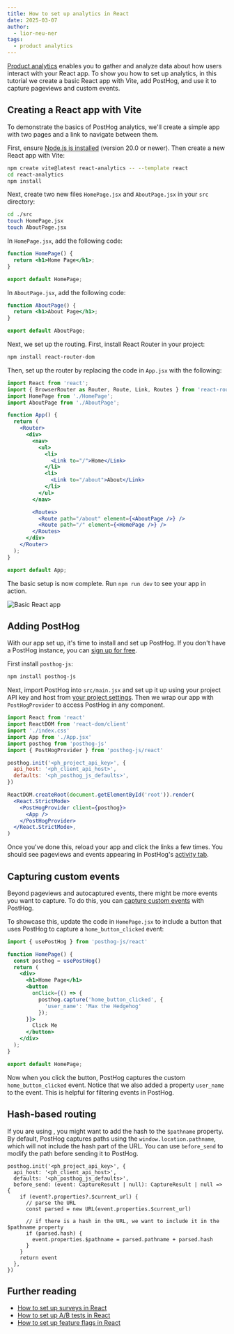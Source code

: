 ```yaml
---
title: How to set up analytics in React
date: 2025-03-07
author:
  - lior-neu-ner
tags:
  - product analytics
---
```


[Product analytics](/product-analytics) enables you to gather and analyze data about how users interact with your React app. To show you how to set up analytics, in this tutorial we create a basic React app with Vite, add PostHog, and use it to capture pageviews and custom events.

## Creating a React app with Vite

To demonstrate the basics of PostHog analytics, we'll create a simple app with two pages and a link to navigate between them.

First, ensure [Node.js is installed](https://nodejs.dev/en/learn/how-to-install-nodejs/) (version 20.0 or newer). Then create a new React app with Vite:

```bash
npm create vite@latest react-analytics -- --template react
cd react-analytics
npm install
```

Next, create two new files `HomePage.jsx` and `AboutPage.jsx` in your `src` directory:

```bash
cd ./src
touch HomePage.jsx
touch AboutPage.jsx
```

In `HomePage.jsx`, add the following code:

```jsx file=src/HomePage.jsx
function HomePage() {
  return <h1>Home Page</h1>;
}

export default HomePage;
```

In `AboutPage.jsx`, add the following code:

```jsx file=src/AboutPage.jsx
function AboutPage() {
  return <h1>About Page</h1>;
}

export default AboutPage;
```

Next, we set up the routing. First, install React Router in your project:

```bash
npm install react-router-dom
```

Then, set up the router by replacing the code in `App.jsx` with the following:

```jsx file=App.jsx
import React from 'react';
import { BrowserRouter as Router, Route, Link, Routes } from 'react-router-dom';
import HomePage from './HomePage';
import AboutPage from './AboutPage'; 

function App() {
  return (
    <Router>
      <div>
        <nav>
          <ul>
            <li>
              <Link to="/">Home</Link>
            </li>
            <li>
              <Link to="/about">About</Link>
            </li>
          </ul>
        </nav>

        <Routes> 
          <Route path="/about" element={<AboutPage />} />
          <Route path="/" element={<HomePage />} />
        </Routes>
      </div>
    </Router>
  );
}

export default App;
```

The basic setup is now complete. Run `npm run dev` to see your app in action.

![Basic React app](https://res.cloudinary.com/dmukukwp6/image/upload/Clean_Shot_2025_03_07_at_10_01_01_2x_979f06e01f.png)

## Adding PostHog

With our app set up, it's time to install and set up PostHog. If you don't have a PostHog instance, you can [sign up for free](https://us.posthog.com/signup). 

First install `posthog-js`:

```bash
npm install posthog-js
```

Next, import PostHog into `src/main.jsx` and set up it up using your project API key and host from [your project settings](https://us.posthog.com/settings/project). Then we wrap our app with `PostHogProvider` to access PostHog in any component.

```jsx file=src/main.jsx
import React from 'react'
import ReactDOM from 'react-dom/client'
import './index.css'
import App from './App.jsx'
import posthog from 'posthog-js'
import { PostHogProvider } from 'posthog-js/react'

posthog.init('<ph_project_api_key>', {
  api_host: '<ph_client_api_host>',
  defaults: '<ph_posthog_js_defaults>',
})

ReactDOM.createRoot(document.getElementById('root')).render(
  <React.StrictMode>
    <PostHogProvider client={posthog}>
      <App />
    </PostHogProvider>
  </React.StrictMode>,
)
```

Once you've done this, reload your app and click the links a few times. You should see pageviews and events appearing in PostHog's [activity tab](https://us.posthog.com/activity/explore).

<ProductScreenshot
  imageLight="https://res.cloudinary.com/dmukukwp6/image/upload/Clean_Shot_2025_05_22_at_12_52_46_2x_7224c6ef4d.png" 
  imageDark="https://res.cloudinary.com/dmukukwp6/image/upload/Clean_Shot_2025_05_22_at_12_52_58_2x_672876af4d.png" 
  alt="Events in PostHog" 
  classes="rounded"
/>

## Capturing custom events

Beyond pageviews and autocaptured events, there might be more events you want to capture. To do this, you can [capture custom events](/docs/product-analytics/capture-events) with PostHog. 

To showcase this, update the code in `HomePage.jsx` to include a button that uses PostHog to capture a `home_button_clicked` event:

```jsx file=HomePage.jsx
import { usePostHog } from 'posthog-js/react'

function HomePage() {
  const posthog = usePostHog()
  return (
    <div>
      <h1>Home Page</h1>
      <button 
        onClick={() => {
          posthog.capture('home_button_clicked', {
            'user_name': 'Max the Hedgehog' 
          });
      }}>
        Click Me
      </button>
    </div>
  );
}

export default HomePage;
```

Now when you click the button, PostHog captures the custom `home_button_clicked` event. Notice that we also added a property `user_name` to the event. This is helpful for filtering events in PostHog.

## Hash-based routing

If you are using <HashRouter/>, you might want to add the hash to the `$pathname` property. By default, PostHog captures paths using the `window.location.pathname`, which will not include the hash part of the URL. You can use `before_send` to modify the path before sending it to PostHog.

```tsx
posthog.init('<ph_project_api_key>', {
  api_host: '<ph_client_api_host>',
  defaults: '<ph_posthog_js_defaults>',
  before_send: (event: CaptureResult | null): CaptureResult | null => {
    if (event?.properties?.$current_url) {
      // parse the URL
      const parsed = new URL(event.properties.$current_url)
  
      // if there is a hash in the URL, we want to include it in the $pathname property
      if (parsed.hash) {
        event.properties.$pathname = parsed.pathname + parsed.hash
      }
    }
    return event
  },
})
```

## Further reading

- [How to set up surveys in React](/tutorials/react-surveys)
- [How to set up A/B tests in React](/tutorials/react-ab-testing)
- [How to set up feature flags in React](/tutorials/react-feature-flags)

<NewsletterForm />